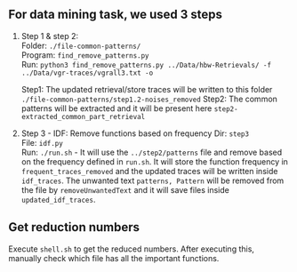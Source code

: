 ## For data mining task, we used 3 steps
1. Step 1 & step 2:	</br>
	Folder: `./file-common-patterns/`	</br>
	Program: `find_remove_patterns.py`	</br>
	Run: `python3 find_remove_patterns.py ../Data/hbw-Retrievals/ -f ../Data/vgr-traces/vgrall3.txt -o`	</br>

   Step1: The updated retrieval/store traces will be written to this folder `./file-common-patterns/step1.2-noises_removed`
   Step2: The common patterns will be extracted and it will be present here `step2-extracted_common_part_retrieval`

3. Step 3 - IDF: Remove functions based on frequency
	Dir: `step3`	  </br>
	File: `idf.py` 	  </br>
        Run: `./run.sh` - It will use the `../step2/patterns` file and remove based on the frequency defined in `run.sh`. It will store the function frequency in `frequent_traces_removed` and the updated traces will be written inside `idf_traces`. The unwanted text `patterns, Pattern` will be removed from the file by `removeUnwantedText` and it will save files inside `updated_idf_traces`. 

## Get reduction numbers
Execute `shell.sh` to get the reduced numbers. After executing this, manually check which file has all the important functions. 
